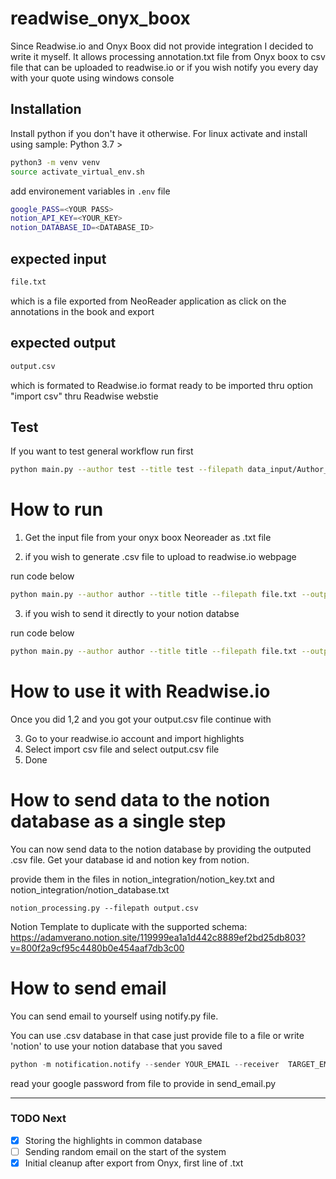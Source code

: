 # readwise_onyx_boox
Since Readwise.io and Onyx Boox did not provide integration I decided to write it myself. It allows processing annotation.txt file from Onyx boox to csv file that can be uploaded to readwise.io or if you wish notify you every day with your quote using windows console

## Installation
Install python if you don't have it otherwise. For linux activate and install using sample:
Python 3.7 >

```bash
python3 -m venv venv
source activate_virtual_env.sh
```

add environement variables in `.env` file

```bash
google_PASS=<YOUR PASS>
notion_API_KEY=<YOUR_KEY>
notion_DATABASE_ID=<DATABASE_ID>
```

## expected input
```bash
file.txt
```
which is a file exported from NeoReader application as click on the annotations in the book and export

## expected output
```bash
output.csv
```
which is formated to Readwise.io format ready to be imported thru option "import csv" thru Readwise webstie

## Test
If you want to test general workflow run first
```bash
python main.py --author test --title test --filepath data_input/Author_test-Title_test.txt --output_path output_test.csv --pipeline
```

# How to run
1. Get the input file from your onyx boox Neoreader as .txt file

2. if you wish to generate .csv file to upload to readwise.io webpage

run code below

```bash
python main.py --author author --title title --filepath file.txt --output_path output.csv
```

3. if you wish to send it directly to your notion databse

run code below

```bash
python main.py --author author --title title --filepath file.txt --output_path output.csv --pipeline
```

# How to use it with Readwise.io
Once you did 1,2 and you got your output.csv file continue with

3. Go to your readwise.io account and import highlights
4. Select import csv file and select output.csv file
5. Done

# How to send data to the notion database as a single step
You can now send data to the notion database by providing the outputed .csv file. Get your database id and notion key from notion.

provide them in the files in notion_integration/notion_key.txt and notion_integration/notion_database.txt

```
notion_processing.py --filepath output.csv
```

Notion Template to duplicate with the supported schema: https://adamverano.notion.site/119999ea1a1d442c8889ef2bd25db803?v=800f2a9cf95c4480b0e454aaf7db3c00

# How to send email
You can send email to yourself using notify.py file.

You can use .csv database in that case just provide file to a file or write 'notion' to use your notion database that you saved

```python
python -m notification.notify --sender YOUR_EMAIL --receiver  TARGET_EMAIL --database_path notion
```

read your google password from file to provide in send_email.py

--------------------------------------------
### TODO Next
- [x] Storing the highlights in common database
- [ ] Sending random email on the start of the system
- [x] Initial cleanup after export from Onyx, first line of .txt
